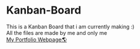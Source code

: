 # Kanban-Board
This is a Kanban Board that i am currently making :)<br>
All the files are made by me and only me <br>
<a href='https://hubdevport.000webhostapp.com/' target="_blank">My Portfolio Webpage🌎<a>
